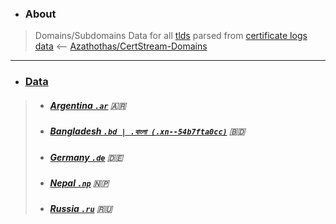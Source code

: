- ### About
> Domains/Subdomains Data for all [tlds](https://publicsuffix.org/list/public_suffix_list.dat) parsed from [certificate logs data](https://certificate.transparency.dev/howctworks/) <-- [Azathothas/CertStream-Domains](https://github.com/Azathothas/CertStream-Domains)
---
- ### [Data](https://publicsuffix.org/list/public_suffix_list.dat)
> - ##### [Argentina `.ar`](https://github.com/Azathothas/CertStream-World/tree/main/Argentina) 🇦🇷 
> - ##### [Bangladesh `.bd | .বাংলা (.xn--54b7fta0cc)`](https://github.com/Azathothas/CertStream-World/tree/main/Bangladesh) 🇧🇩
> - ##### [Germany `.de`](https://github.com/Azathothas/CertStream-World/tree/main/Germany) 🇩🇪
> - ##### [Nepal `.np`](https://github.com/Azathothas/CertStream-World/tree/main/Nepal) 🇳🇵
> - ##### [Russia `.ru`](https://github.com/Azathothas/CertStream-World/tree/main/Russia) 🇷🇺
